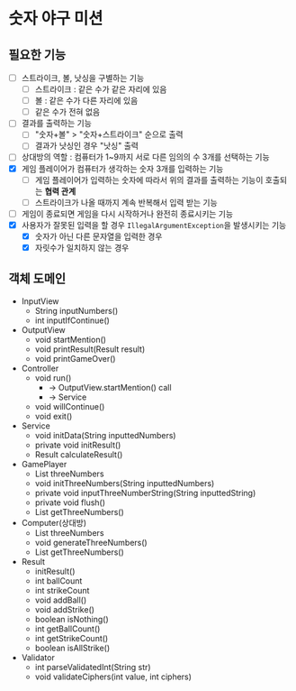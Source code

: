 # 숫자 야구 미션
## 필요한 기능
-[ ] 스트라이크, 볼, 낫싱을 구별하는 기능
  -[ ] 스트라이크 : 같은 수가 같은 자리에 있음
  -[ ] 볼 : 같은 수가 다른 자리에 있음
  -[ ] 같은 수가 전혀 없음
-[ ] 결과를 출력하는 기능
  -[ ] "숫자+볼" > "숫자+스트라이크" 순으로 출력
  -[ ] 결과가 낫싱인 경우 "낫싱" 출력
-[ ] 상대방의 역할 : 컴퓨터가 1~9까지 서로 다른 임의의 수 3개를 선택하는 기능
-[x] 게임 플레이어가 컴퓨터가 생각하는 숫자 3개를 입력하는 기능
  -[ ] 게임 플레이어가 입력하는 숫자에 따라서 위의 결과를 출력하는 기능이 호출되는 **협력 관계**
  -[ ] 스트라이크가 나올 때까지 계속 반복해서 입력 받는 기능
-[ ] 게임이 종료되면 게임을 다시 시작하거나 완전히 종료시키는 기능
-[x] 사용자가 잘못된 입력을 할 경우 `IllegalArgumentException`을 발생시키는 기능
  - [x] 숫자가 아닌 다른 문자열을 입력한 경우
  - [x] 자릿수가 일치하지 않는 경우

## 객체 도메인
* InputView
  * String inputNumbers()
  * int inputIfContinue()
* OutputView
  * void startMention()
  * void printResult(Result result)
  * void printGameOver()
* Controller
  * void run()
    * -> OutputView.startMention() call
    * -> Service
  * void willContinue()
  * void exit()
* Service
  * void initData(String inputtedNumbers)
  * private void initResult()
  * Result calculateResult()
* GamePlayer
  * List<Integer> threeNumbers
  * void initThreeNumbers(String inputtedNumbers)
  * private void inputThreeNumberString(String inputtedString)
  * private void flush()
  * List<Integer> getThreeNumbers()
* Computer(상대방)
  * List<Integer> threeNumbers
  * void generateThreeNumbers()
  * List<Integer> getThreeNumbers()
* Result
  * initResult() 
  * int ballCount
  * int strikeCount
  * void addBall()
  * void addStrike()
  * boolean isNothing()
  * int getBallCount()
  * int getStrikeCount()
  * boolean isAllStrike()
* Validator
  * int parseValidatedInt(String str)
  * void validateCiphers(int value, int ciphers)
